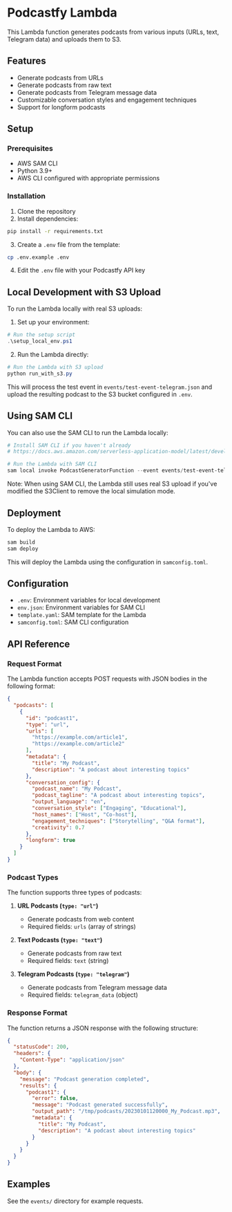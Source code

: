 # Podcastfy Lambda

This Lambda function generates podcasts from various inputs (URLs, text, Telegram data) and uploads them to S3.

## Features

- Generate podcasts from URLs
- Generate podcasts from raw text
- Generate podcasts from Telegram message data
- Customizable conversation styles and engagement techniques
- Support for longform podcasts

## Setup

### Prerequisites

- AWS SAM CLI
- Python 3.9+
- AWS CLI configured with appropriate permissions

### Installation

1. Clone the repository
2. Install dependencies:

```bash
pip install -r requirements.txt
```

3. Create a `.env` file from the template:

```bash
cp .env.example .env
```

4. Edit the `.env` file with your Podcastfy API key

## Local Development with S3 Upload

To run the Lambda locally with real S3 uploads:

1. Set up your environment:

```powershell
# Run the setup script
.\setup_local_env.ps1
```

2. Run the Lambda directly:

```powershell
# Run the Lambda with S3 upload
python run_with_s3.py
```

This will process the test event in `events/test-event-telegram.json` and upload the resulting podcast to the S3 bucket configured in `.env`.

## Using SAM CLI

You can also use the SAM CLI to run the Lambda locally:

```powershell
# Install SAM CLI if you haven't already
# https://docs.aws.amazon.com/serverless-application-model/latest/developerguide/install-sam-cli.html

# Run the Lambda with SAM CLI
sam local invoke PodcastGeneratorFunction --event events/test-event-telegram.json --env-vars env.json
```

Note: When using SAM CLI, the Lambda still uses real S3 upload if you've modified the S3Client to remove the local simulation mode.

## Deployment

To deploy the Lambda to AWS:

```powershell
sam build
sam deploy
```

This will deploy the Lambda using the configuration in `samconfig.toml`.

## Configuration

- `.env`: Environment variables for local development
- `env.json`: Environment variables for SAM CLI
- `template.yaml`: SAM template for the Lambda
- `samconfig.toml`: SAM CLI configuration

## API Reference

### Request Format

The Lambda function accepts POST requests with JSON bodies in the following format:

```json
{
  "podcasts": [
    {
      "id": "podcast1",
      "type": "url",
      "urls": [
        "https://example.com/article1",
        "https://example.com/article2"
      ],
      "metadata": {
        "title": "My Podcast",
        "description": "A podcast about interesting topics"
      },
      "conversation_config": {
        "podcast_name": "My Podcast",
        "podcast_tagline": "A podcast about interesting topics",
        "output_language": "en",
        "conversation_style": ["Engaging", "Educational"],
        "host_names": ["Host", "Co-host"],
        "engagement_techniques": ["Storytelling", "Q&A format"],
        "creativity": 0.7
      },
      "longform": true
    }
  ]
}
```

### Podcast Types

The function supports three types of podcasts:

1. **URL Podcasts (`type: "url"`)**
   - Generate podcasts from web content
   - Required fields: `urls` (array of strings)

2. **Text Podcasts (`type: "text"`)**
   - Generate podcasts from raw text
   - Required fields: `text` (string)

3. **Telegram Podcasts (`type: "telegram"`)**
   - Generate podcasts from Telegram message data
   - Required fields: `telegram_data` (object)

### Response Format

The function returns a JSON response with the following structure:

```json
{
  "statusCode": 200,
  "headers": {
    "Content-Type": "application/json"
  },
  "body": {
    "message": "Podcast generation completed",
    "results": {
      "podcast1": {
        "error": false,
        "message": "Podcast generated successfully",
        "output_path": "/tmp/podcasts/20230101120000_My_Podcast.mp3",
        "metadata": {
          "title": "My Podcast",
          "description": "A podcast about interesting topics"
        }
      }
    }
  }
}
```

## Examples

See the `events/` directory for example requests. 